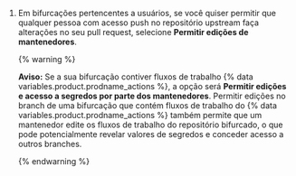 1. Em bifurcações pertencentes a usuários, se você quiser permitir que qualquer pessoa com acesso push no repositório upstream faça alterações no seu pull request, selecione **Permitir edições de mantenedores**.

    {% warning %}

    **Aviso:** Se a sua bifurcação contiver fluxos de trabalho {% data variables.product.prodname_actions %}, a opção será **Permitir edições e acesso a segredos por parte dos mantenedores**. Permitir edições no branch de uma bifurcação que contém fluxos de trabalho do {% data variables.product.prodname_actions %} também permite que um mantenedor edite os fluxos de trabalho do repositório bifurcado, o que pode potencialmente revelar valores de segredos e conceder acesso a outros branches.

    {% endwarning %}
